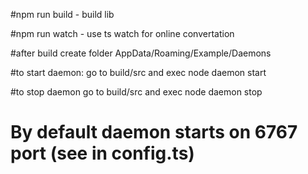 #npm run build - build lib

#npm run watch - use ts watch for online convertation

#after build create folder AppData/Roaming/Example/Daemons

#to start daemon: go to build/src and exec node daemon start

#to stop daemon go to build/src and exec node daemon stop

# By default daemon starts on 6767 port (see in config.ts)
